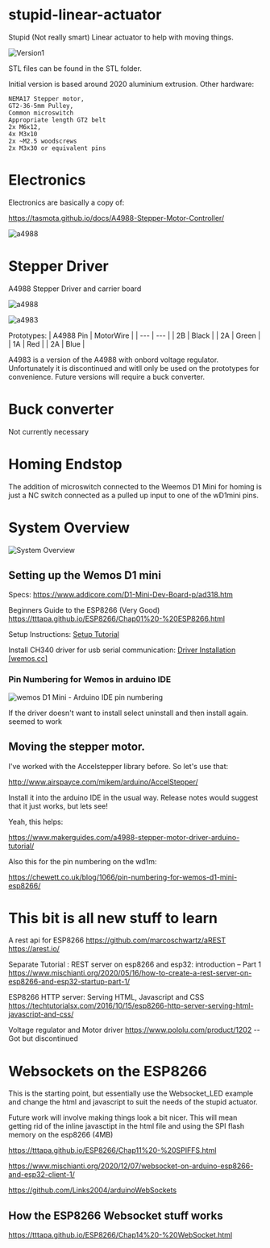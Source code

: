 # stupid-linear-actuator

Stupid (Not really smart) Linear actuator to help with moving things.

![Version1](./images/Version1.png)

STL files can be found in the STL folder. 

Initial version is based around 2020 aluminium extrusion. Other hardware:

    NEMA17 Stepper motor, 
    GT2-36-5mm Pulley, 
    Common microswitch 
    Appropriate length GT2 belt 
    2x M6x12, 
    4x M3x10
    2x ~M2.5 woodscrews 
    2x M3x30 or equivalent pins

# Electronics

Electronics are basically a copy of:

https://tasmota.github.io/docs/A4988-Stepper-Motor-Controller/

![a4988](./images/electronicsstartingpoint.jpg)

# Stepper Driver

A4988 Stepper Driver and carrier board

![a4988](./images/a4988jumperOptions.png) 

![a4983](./images/a4983.jpg)

Prototypes:
| A4988 Pin | MotorWire |
| --- | --- |
| 2B | Black |
| 2A | Green |
| 1A | Red |
| 2A | Blue |
    
A4983 is a version of the A4988 with onbord voltage regulator. Unfortunately it is discontinued and witll only be used on the prototypes for convenience. Future versions will require a buck converter.

# Buck converter

Not currently necessary  

# Homing Endstop

The addition of microswitch connected to the Weemos D1 Mini for homing is just a NC switch connected as a pulled up input to one of the wD1mini pins.

# System Overview

![System Overview](./images/SystemOverview.png)

## Setting up the Wemos D1 mini

Specs: https://www.addicore.com/D1-Mini-Dev-Board-p/ad318.htm

Beginners Guide to the ESP8266 (Very Good) https://tttapa.github.io/ESP8266/Chap01%20-%20ESP8266.html

Setup Instructions: 
[Setup Tutorial](https://averagemaker.com/2018/03/wemos-d1-mini-setup.html)

Install CH340 driver for usb serial communication:
[Driver Installation [wemos.cc]](https://www.wemos.cc/en/latest/ch340_driver.html)

### Pin Numbering for Wemos in arduino IDE

![wemos D1 Mini - Arduino IDE pin numbering](./images/wemosD1mini-arduino-pin-numbering.png)

If the driver doesn't want to install select uninstall and then install again. seemed to work

## Moving the stepper motor.

I've worked with the Accelstepper library before. So let's use that:

http://www.airspayce.com/mikem/arduino/AccelStepper/

Install it into the arduino IDE in the usual way. Release notes would suggest that it just works, but lets see!

Yeah, this helps:

https://www.makerguides.com/a4988-stepper-motor-driver-arduino-tutorial/

Also this for the pin numbering on the wd1m:

https://chewett.co.uk/blog/1066/pin-numbering-for-wemos-d1-mini-esp8266/



# This bit is all new stuff to learn

A rest api for ESP8266
    https://github.com/marcoschwartz/aREST
    https://arest.io/

Separate Tutorial : REST server on esp8266 and esp32: introduction – Part 1
    https://www.mischianti.org/2020/05/16/how-to-create-a-rest-server-on-esp8266-and-esp32-startup-part-1/

ESP8266 HTTP server: Serving HTML, Javascript and CSS
    https://techtutorialsx.com/2016/10/15/esp8266-http-server-serving-html-javascript-and-css/

Voltage regulator and Motor driver
    https://www.pololu.com/product/1202 -- Got but discontinued

# Websockets on the ESP8266

This is the starting point, but essentially use the Websocket_LED example and change the html and javascript to suit the needs of the stupid actuator.

Future work will involve making things look a bit nicer. This will mean getting rid of the inline javasctipt in the html file and using the SPI flash memory on the esp8266 (4MB) 

https://tttapa.github.io/ESP8266/Chap11%20-%20SPIFFS.html

https://www.mischianti.org/2020/12/07/websocket-on-arduino-esp8266-and-esp32-client-1/

https://github.com/Links2004/arduinoWebSockets

## How the ESP8266 Websocket stuff works

https://tttapa.github.io/ESP8266/Chap14%20-%20WebSocket.html


           